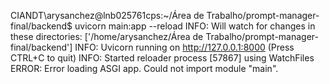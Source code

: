 CIANDT\arysanchez@lnb025761cps:~/Área de Trabalho/prompt-manager-final/backend$ uvicorn main:app --reload
INFO:     Will watch for changes in these directories: ['/home/arysanchez/Área de Trabalho/prompt-manager-final/backend']
INFO:     Uvicorn running on http://127.0.0.1:8000 (Press CTRL+C to quit)
INFO:     Started reloader process [57867] using WatchFiles
ERROR:    Error loading ASGI app. Could not import module "main".
